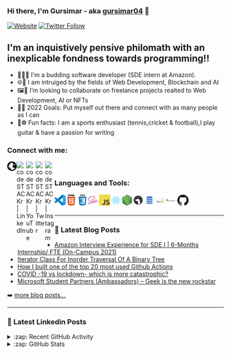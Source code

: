 ### Hi there, I'm Gursimar - aka [gursimar04][portfolio] 👋 

[![Website](https://img.shields.io/website?label=codeSTACKr.com&style=for-the-badge&url=https%3A%2F%2Fcodestackr.com)](https://codestackr.com)
[![Twitter Follow](https://img.shields.io/twitter/follow/codeSTACKr?color=1DA1F2&logo=twitter&style=for-the-badge)](https://twitter.com/intent/follow?original_referer=https%3A%2F%2Fgithub.com%2FcodeSTACKr&screen_name=codeSTACKr)

## I'm an inquistively pensive philomath with an inexplicable fondness towards programming!!

- 🧑🏽‍💻 I'm a budding software developer (SDE intern at Amazon).
- 🌐🤖 I am intruiged by the fields of Web Development, Blockchain and AI
- 🖼️📱 I’m looking to collaborate on freelance projects realted to Web Development, AI or NFTs
- 🥅👯 2022 Goals: Put myself out there and connect with as many people as I can
- 🎾⚽ Fun facts: I am a sports enthusiast (tennis,cricket & football),I play guitar & have a passion for writing

### Connect with me:
[<img align="left" alt="codeSTACKr.com" width="22px" src="https://raw.githubusercontent.com/iconic/open-iconic/master/svg/globe.svg" />][portfolio]
[<img align="left" alt="codeSTACKr | LinkedIn" width="22px" src="https://cdn.jsdelivr.net/npm/simple-icons@v6/icons/Linkedin.svg" />][linkedin]
[<img align="left" alt="codeSTACKr | YouTube" width="22px" src="https://cdn.jsdelivr.net/npm/simple-icons@v6/icons/Medium.svg" />][medium]
[<img align="left" alt="codeSTACKr | Twitter" width="22px" src="https://cdn.jsdelivr.net/npm/simple-icons@v6/icons/Twitter.svg" />][twitter]
[<img align="left" alt="codeSTACKr | Instagram" width="22px" src="https://cdn.jsdelivr.net/npm/simple-icons@v6/icons/Instagram.svg" />][instagram]

<br />

### Languages and Tools:

<img align="left" alt="Visual Studio Code" width="26px" src="https://raw.githubusercontent.com/github/explore/80688e429a7d4ef2fca1e82350fe8e3517d3494d/topics/visual-studio-code/visual-studio-code.png" />
<img align="left" alt="HTML5" width="26px" src="https://raw.githubusercontent.com/github/explore/80688e429a7d4ef2fca1e82350fe8e3517d3494d/topics/html/html.png" />
<img align="left" alt="CSS3" width="26px" src="https://raw.githubusercontent.com/github/explore/80688e429a7d4ef2fca1e82350fe8e3517d3494d/topics/css/css.png" />
<img align="left" alt="Sass" width="26px" src="https://raw.githubusercontent.com/github/explore/80688e429a7d4ef2fca1e82350fe8e3517d3494d/topics/sass/sass.png" />
<img align="left" alt="JavaScript" width="26px" src="https://raw.githubusercontent.com/github/explore/80688e429a7d4ef2fca1e82350fe8e3517d3494d/topics/javascript/javascript.png" />
<img align="left" alt="React" width="26px" src="https://raw.githubusercontent.com/github/explore/80688e429a7d4ef2fca1e82350fe8e3517d3494d/topics/react/react.png" />
<img align="left" alt="Node.js" width="26px" src="https://raw.githubusercontent.com/github/explore/80688e429a7d4ef2fca1e82350fe8e3517d3494d/topics/nodejs/nodejs.png" />
<img align="left" alt="Deno" width="26px" src="https://raw.githubusercontent.com/github/explore/361e2821e2dea67711cde99c9c40ed357061cf27/topics/deno/deno.png" />
<img align="left" alt="SQL" width="26px" src="https://raw.githubusercontent.com/github/explore/80688e429a7d4ef2fca1e82350fe8e3517d3494d/topics/sql/sql.png" />
<img align="left" alt="MySQL" width="26px" src="https://raw.githubusercontent.com/github/explore/80688e429a7d4ef2fca1e82350fe8e3517d3494d/topics/mysql/mysql.png" />
<img align="left" alt="MongoDB" width="26px" src="https://raw.githubusercontent.com/github/explore/80688e429a7d4ef2fca1e82350fe8e3517d3494d/topics/mongodb/mongodb.png" />
<img align="left" alt="GitHub" width="26px" src="https://raw.githubusercontent.com/github/explore/78df643247d429f6cc873026c0622819ad797942/topics/github/github.png" />

<br />
<br />

---

### 📕 Latest Blog Posts

<!-- BLOG-POST-LIST:START -->
- [Amazon Interview Experience for SDE I | 6-Months Internship/ FTE &lpar;On-Campus 2021&rpar;](https://medium.com/@gursimar04/amazon-interview-experience-for-sde-i-6-months-internship-fte-on-campus-2021-937c9c8a3c01?source=rss-4cff9ade2e86------2)
- [Iterator Class For Inorder Traversal Of A Binary Tree](https://medium.com/@gursimar04/iterator-class-for-inorder-traversal-of-a-binary-tree-3cc182e75515?source=rss-4cff9ade2e86------2)
- [How I built one of the top 20 most used Github Actions](https://www.gautamkrishnar.com/how-i-built-one-of-the-top-20-most-used-github-actions/)
- [COVID -19 vs lockdown- which is more catastrophic?](https://medium.com/@gursimar04/covid-19-vs-lockdown-which-is-more-catastrophic-e66b50fa3a4b?source=rss-4cff9ade2e86------2)
- [Microsoft Student Partners &lpar;Ambassadors&rpar; – Geek is the new rockstar](https://www.gautamkrishnar.com/microsoft-student-partners/)
<!-- BLOG-POST-LIST:END -->

➡️ [more blog posts...][medium]

---

### 📕 Latest Linkedin Posts
<!-- Linkedin:START -->
<!-- Linkedin:END -->

<details>
  <summary>:zap: Recent GitHub Activity</summary>
  
<!--START_SECTION:activity-->
1. 🗣 Commented on [#46](https://github.com/codeSTACKr/video-source-code-create-nft-collection/issues/46) in [codeSTACKr/video-source-code-create-nft-collection](https://github.com/codeSTACKr/video-source-code-create-nft-collection)
2. ❗️ Closed issue [#46](https://github.com/codeSTACKr/video-source-code-create-nft-collection/issues/46) in [codeSTACKr/video-source-code-create-nft-collection](https://github.com/codeSTACKr/video-source-code-create-nft-collection)
3. ❗️ Closed issue [#45](https://github.com/codeSTACKr/video-source-code-create-nft-collection/issues/45) in [codeSTACKr/video-source-code-create-nft-collection](https://github.com/codeSTACKr/video-source-code-create-nft-collection)
4. 🗣 Commented on [#45](https://github.com/codeSTACKr/video-source-code-create-nft-collection/issues/45) in [codeSTACKr/video-source-code-create-nft-collection](https://github.com/codeSTACKr/video-source-code-create-nft-collection)
5. ❗️ Closed issue [#44](https://github.com/codeSTACKr/video-source-code-create-nft-collection/issues/44) in [codeSTACKr/video-source-code-create-nft-collection](https://github.com/codeSTACKr/video-source-code-create-nft-collection)
<!--END_SECTION:activity-->

</details>

<details>
  <summary>:zap: GitHub Stats</summary>

  <img align="left" alt="gursimar04's GitHub Stats" src="https://github-readme-stats.codestackr.vercel.app/api?username=gursimar04&show_icons=true&hide_border=true" />

</details>

[twitter]: https://twitter.com/gursimar04
[medium]: https://medium.com/@gursimar04
[instagram]: https://www.instagram.com/gursimar_04
[linkedin]: https://www.linkedin.com/in/gursimar04
[portfolio]: https://www.canva.com/design/DAE0-E7b9vU/b916M5KS8q_ARi5PocqtpQ/view?utm_content=DAE0-E7b9vU&utm_campaign=designshare&utm_medium=link&utm_source=sharebutton
